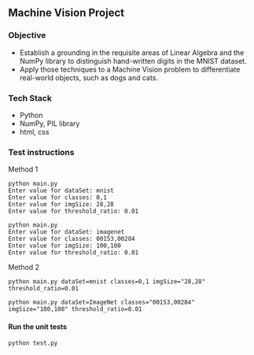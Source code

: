 ## Machine Vision Project
### Objective
-  Establish a grounding in the requisite areas of Linear Algebra and the NumPy library to distinguish hand-written digits in the MNIST dataset.
- Apply those techniques to a Machine Vision problem to differentiate real-world objects, such as dogs and cats.

### Tech Stack
- Python
- NumPy, PIL library
- html, css

### Test instructions
Method 1
```
python main.py
Enter value for dataSet: mnist
Enter value for classes: 0,1
Enter value for imgSize: 28,28
Enter value for threshold_ratio: 0.01

python main.py
Enter value for dataSet: imagenet
Enter value for classes: 00153,00284
Enter value for imgSize: 100,100
Enter value for threshold_ratio: 0.01

```
Method 2
```
python main.py dataSet=mnist classes=0,1 imgSize="28,28" threshold_ratio=0.01

python main.py dataSet=ImageNet classes="00153,00284" imgSize="100,100" threshold_ratio=0.01
```

#### Run the unit tests
```
python test.py
```